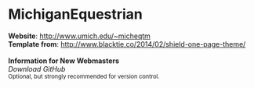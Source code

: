 # MichiganEquestrian
<b>Website</b>: http://www.umich.edu/~micheqtm
<br>
<b>Template from</b>: http://www.blacktie.co/2014/02/shield-one-page-theme/
<br>
<br>
<b>Information for New Webmasters</b>
<br>
<i>Download GitHub</i>
<br>
<small>Optional, but strongly recommended for version control.</small>


